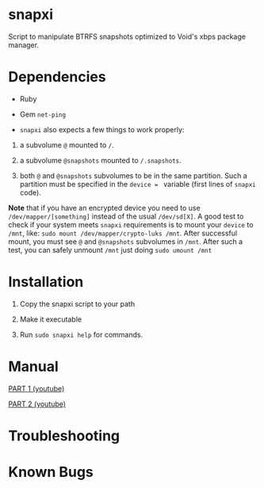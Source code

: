 # snapxi

Script to manipulate BTRFS snapshots optimized to Void's xbps package manager. 

# Dependencies

- Ruby

- Gem `net-ping`

- `snapxi` also expects a few things to work properly:

1. a subvolume `@` mounted to `/`.

2. a subvolume `@snapshots` mounted to `/.snapshots`. 

3. both `@` and `@snapshots` subvolumes to be in the same partition.
Such a partition  must be specified in the `device = ` variable (first lines of 
`snapxi` code). 

**Note** that if you have an encrypted device you
need to use `/dev/mapper/[something]` instead of the usual `/dev/sd[X]`. A good test to 
check if your system meets `snapxi` requirements is to mount your `device` to `/mnt`, like:
`sudo mount /dev/mapper/crypto-luks /mnt`. After successful mount, you must see `@` and  `@snapshots` subvolumes in `/mnt`. After such a test, you can safely unmount `/mnt` just doing `sudo umount /mnt`


# Installation

1. Copy the snapxi script to your path

2. Make it executable

3. Run `sudo snapxi help` for commands. 

# Manual

[PART 1 (youtube)](https://youtu.be/JxDLSmV75ww)

[PART 2 (youtube)](https://youtu.be/Yuosif8C80c)

# Troubleshooting

# Known Bugs
